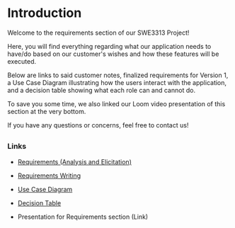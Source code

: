 # Introduction

Welcome to the requirements section of our SWE3313 Project! 

Here, you will find everything regarding what our application needs to have/do based on our customer's wishes and how these features will be executed.

Below are links to said customer notes, finalized requirements for Version 1, a Use Case Diagram illustrating how the users interact with the application, and a decision table showing what each role can and cannot do. 

To save you some time, we also linked our Loom video presentation of this section at the very bottom.

If you have any questions or concerns, feel free to contact us!

##

### Links

- [Requirements (Analysis and Elicitation)](Analysis-and-Elicitation.md)

- [Requirements Writing](Requirements-Writing.md)

- [Use Case Diagram](Use-Case-Diagram.md)

- [Decision Table](Decision-Table.md)

- Presentation for Requirements section (Link)
